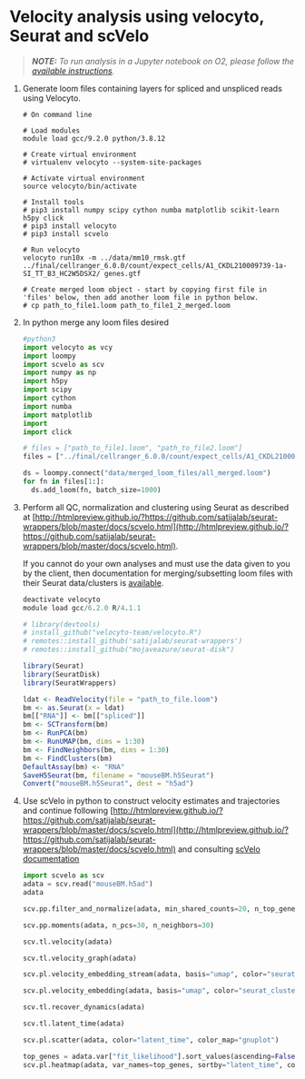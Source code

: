 # Velocity analysis using velocyto, Seurat and scVelo

> _**NOTE:** To run analysis in a Jupyter notebook on O2, please follow the [available instructions](https://github.com/hbc/knowledgebase/blob/master/rc/jupyter_notebooks.md)._

1. Generate loom files containing layers for spliced and unspliced reads using Velocyto.

    ```
    # On command line
    
    # Load modules
    module load gcc/9.2.0 python/3.8.12
    
    # Create virtual environment
    # virtualenv velocyto --system-site-packages
    
    # Activate virtual environment
    source velocyto/bin/activate
  
    # Install tools
    # pip3 install numpy scipy cython numba matplotlib scikit-learn h5py click
    # pip3 install velocyto
    # pip3 install scvelo
    
    # Run velocyto
    velocyto run10x -m ../data/mm10_rmsk.gtf ../final/cellranger_6.0.0/count/expect_cells/A1_CKDL210009739-1a-SI_TT_B3_HC2W5DSX2/ genes.gtf
    
    # Create merged loom object - start by copying first file in 'files' below, then add another loom file in python below.
    # cp path_to_file1.loom path_to_file1_2_merged.loom
    ```

2. In python merge any loom files desired

      ```python
      #python3
      import velocyto as vcy
      import loompy
      import scvelo as scv
      import numpy as np
      import h5py
      import scipy
      import cython
      import numba
      import matplotlib
      import 
      import click
      
      # files = ["path_to_file1.loom", "path_to_file2.loom"]
      files = ["../final/cellranger_6.0.0/count/expect_cells/A1_CKDL210009739-1a-SI_TT_B3_HC2W5DSX2/velocyto/A1_CKDL210009739-1a-SI_TT_B3_HC2W5DSX2.loom", "../final/cellranger_6.0.0/count/expect_cells/A2_CKDL210009740-1a-SI_TT_B6_HC2W5DSX2/velocyto/A2_CKDL210009740-1a-SI_TT_B6_HC2W5DSX2.loom", "../final/cellranger_6.0.0/count/expect_cells/A3_CKDL210009741-1a-SI_TT_B2_HC2W5DSX2/velocyto/A3_CKDL210009741-1a-SI_TT_B2_HC2W5DSX2.loom", "../final/cellranger_6.0.0/count/expect_cells/A4_CKDL210009742-1a-SI_TT_B7_HC2W5DSX2/velocyto/A4_CKDL210009742-1a-SI_TT_B7_HC2W5DSX2.loom"]
    
      ds = loompy.connect("data/merged_loom_files/all_merged.loom")
      for fn in files[1:]:
        ds.add_loom(fn, batch_size=1000)
      ```
  
3. Perform all QC, normalization and clustering using Seurat as described at [http://htmlpreview.github.io/?https://github.com/satijalab/seurat-wrappers/blob/master/docs/scvelo.html](http://htmlpreview.github.io/?https://github.com/satijalab/seurat-wrappers/blob/master/docs/scvelo.html). 

    If you cannot do your own analyses and must use the data given to you by the client, then documentation for merging/subsetting loom files with their Seurat data/clusters is [available](https://github.com/hbc/tutorials/blob/master/scRNAseq/scRNAseq_analysis_tutorial/lessons/seurat_loom_subset_velocity.md).
  
    ```r
    deactivate velocyto
    module load gcc/6.2.0 R/4.1.1
    
    # library(devtools)
    # install_github("velocyto-team/velocyto.R")   
    # remotes::install_github('satijalab/seurat-wrappers')
    # remotes::install_github("mojaveazure/seurat-disk")
    
    library(Seurat)
    library(SeuratDisk)
    library(SeuratWrappers)
    
    ldat <- ReadVelocity(file = "path_to_file.loom")
    bm <- as.Seurat(x = ldat)
    bm[["RNA"]] <- bm[["spliced"]]
    bm <- SCTransform(bm)
    bm <- RunPCA(bm)
    bm <- RunUMAP(bm, dims = 1:30)
    bm <- FindNeighbors(bm, dims = 1:30)
    bm <- FindClusters(bm)
    DefaultAssay(bm) <- "RNA"
    SaveH5Seurat(bm, filename = "mouseBM.h5Seurat")
    Convert("mouseBM.h5Seurat", dest = "h5ad")
    ```
  
4. Use scVelo in python to construct velocity estimates and trajectories and continue following [http://htmlpreview.github.io/?https://github.com/satijalab/seurat-wrappers/blob/master/docs/scvelo.html](http://htmlpreview.github.io/?https://github.com/satijalab/seurat-wrappers/blob/master/docs/scvelo.html) and consulting [scVelo documentation](https://scvelo.readthedocs.io/VelocityBasics)

    ```python
    import scvelo as scv
    adata = scv.read("mouseBM.h5ad")
    adata
    
    scv.pp.filter_and_normalize(adata, min_shared_counts=20, n_top_genes=3000)
    
    scv.pp.moments(adata, n_pcs=30, n_neighbors=30)
    
    scv.tl.velocity(adata)
    
    scv.tl.velocity_graph(adata)
    
    scv.pl.velocity_embedding_stream(adata, basis="umap", color="seurat_clusters")
    
    scv.pl.velocity_embedding(adata, basis="umap", color="seurat_clusters", arrow_length=3, arrow_size=2, dpi=120)
    
    scv.tl.recover_dynamics(adata)
    
    scv.tl.latent_time(adata)
    
    scv.pl.scatter(adata, color="latent_time", color_map="gnuplot")
    
    top_genes = adata.var["fit_likelihood"].sort_values(ascending=False).index[:300]
    scv.pl.heatmap(adata, var_names=top_genes, sortby="latent_time", col_color="seurat_clusters", n_convolve=100)
    ```

